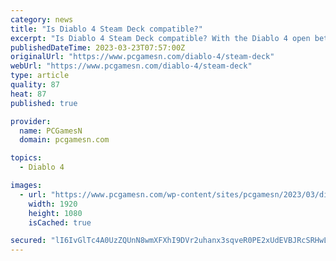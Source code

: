 ```yaml
---
category: news
title: "Is Diablo 4 Steam Deck compatible?"
excerpt: "Is Diablo 4 Steam Deck compatible? With the Diablo 4 open beta happening this weekend, you’re probably wondering whether the long-awaited Blizzard RPG works on Valve’s dinky PC. To save you from any ..."
publishedDateTime: 2023-03-23T07:57:00Z
originalUrl: "https://www.pcgamesn.com/diablo-4/steam-deck"
webUrl: "https://www.pcgamesn.com/diablo-4/steam-deck"
type: article
quality: 87
heat: 87
published: true

provider:
  name: PCGamesN
  domain: pcgamesn.com

topics:
  - Diablo 4

images:
  - url: "https://www.pcgamesn.com/wp-content/sites/pcgamesn/2023/03/diablo-4-steam-deck.jpg"
    width: 1920
    height: 1080
    isCached: true

secured: "lI6IvGlTc4A0UzZQUnN8wmXFXhI9DVr2uhanx3sqveR0PE2xUdEVBJRcSRHwLxJiXFOKbrgBUar6EgILWc/RbuscsIuozN9p0+HVYWr1/GlCdd7uJOEj96shPYAyvUshNzVvUdLsJg56DDI54rphu15ys2nQLDg782YePdGeW0Ly5/lyEL1M4f9ikGdMp/bMdVhuAGUILqW8RMRo+VEUdHi1uJx3grUDkU6bYRRvDPCtPtHg4Mk5nAGswquy2Fo8ktCNlCDPg09v+Vth/fYNkT8n5+HO/dxMarvkqTw4PLX0u6ecvlr5OLWgpJXrBGqdSO7ALGd+ykQuQID0mNRg1x+0S0XrtB3rEv2xd4NQ2ks=;4jV8Pp8xAa4LAKkRDrjjCA=="
---
```


